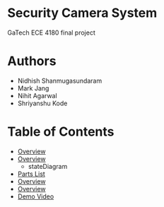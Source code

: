 # Security Camera System
GaTech ECE 4180 final project

# Authors
- Nidhish Shanmugasundaram
- Mark Jang
- Nihit Agarwal
- Shriyanshu Kode

# Table of Contents
- [Overview](https://github.com/markjang/ECE4180_finalP/readme.md "Authors")
- [Overview](https://github.com/markjang/ECE_finalP/readme.md "Authors")
  - stateDiagram
- [Parts List](https://github.com/markjang/ECE_finalP/readme.md "Authors")
- [Overview](https://github.com/markjang/ECE_finalP/readme.md "Authors")
- [Overview](https://github.com/markjang/ECE_finalP/readme.md "Authors")
- [Demo Video](https://github.com/markjang/ECE_finalP/readme.md "Authors")

